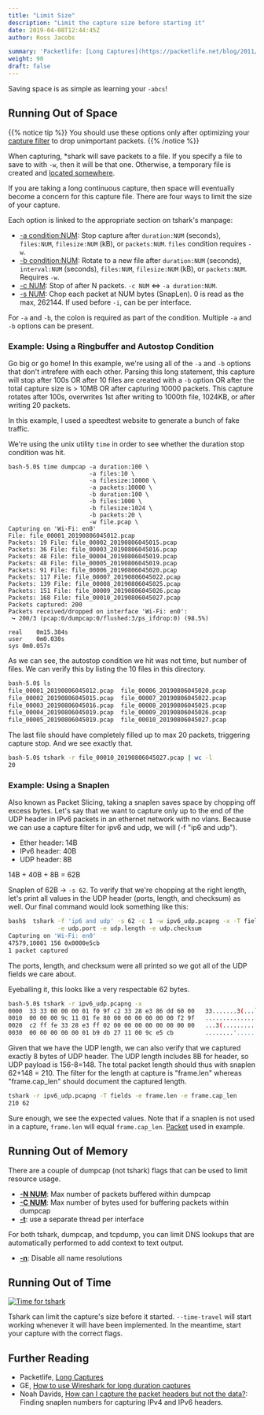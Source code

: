 ```yaml
---
title: "Limit Size"
description: "Limit the capture size before starting it"
date: 2019-04-08T12:44:45Z
author: Ross Jacobs

summary: 'Packetlife: [Long Captures](https://packetlife.net/blog/2011/mar/9/long-term-traffic-capture-wireshark/)'
weight: 90
draft: false
---
```


Saving space is as simple as learning your `-abcs`!

## Running Out of Space

{{% notice tip %}}
You should use these options only after optimizing your [capture filter](/capture/capture_filters) to drop unimportant packets.
{{% /notice %}}

When capturing, \*shark will save packets to a file. If you specify a file to save to with `-w`, then it will be that one. Otherwise, a temporary file is created and [located somewhere](#finding-the-generated-temporary-file).

If you are taking a long continuous capture, then space will eventually become a
concern for this capture file. There are four ways to limit the size of your capture.

Each option is linked to the appropriate section on tshark's manpage:

* [-a condition:NUM](https://www.wireshark.org/docs/man-pages/tshark.html#a-capture-autostop-condition): Stop capture after `duration:NUM` (seconds), `files:NUM`, `filesize:NUM` (kB), or `packets:NUM`. `files` condition requires `-w`.
* [-b condition:NUM](https://www.wireshark.org/docs/man-pages/tshark.html#b-capture-ring-buffer-option): Rotate to a new file after `duration:NUM` (seconds), `interval:NUM` (seconds), `files:NUM`, `filesize:NUM` (kB), or `packets:NUM`. Requires `-w`.
* [-c NUM](https://www.wireshark.org/docs/man-pages/tshark.html#c-capture-packet-count): Stop of after N packets. `-c NUM` <=> `-a duration:NUM`.
* [-s NUM](https://www.wireshark.org/docs/man-pages/tshark.html#s-capture-snaplen): Chop each packet at NUM bytes (SnapLen). 0 is read as the max, 262144. If used before `-i`, can be per interface.

For `-a` and `-b`, the colon is required as part of the condition. Multiple `-a` and `-b` options can be present.

### Example: Using a Ringbuffer and Autostop Condition

Go big or go home! In this example, we're using all of the `-a` and `-b` options that don't intrefere with each other.
Parsing this long statement, this capture will stop after 100s OR after 10 files are created with a `-b` option OR after the total capture size is > 10MB OR after capturing 10000 packets. This capture rotates after 100s, overwrites 1st after writing to 1000th file, 1024KB, or after writing 20 packets.

In this example, I used a speedtest website to generate a bunch of fake traffic.

We're using the unix utility `time` in order to see whether the duration stop condition was hit.

```
bash-5.0$ time dumpcap -a duration:100 \
                       -a files:10 \
                       -a filesize:10000 \
                       -a packets:10000 \
                       -b duration:100 \
                       -b files:1000 \
                       -b filesize:1024 \
                       -b packets:20 \
                       -w file.pcap \
Capturing on 'Wi-Fi: en0'
File: file_00001_20190806045012.pcap
Packets: 19 File: file_00002_20190806045015.pcap
Packets: 36 File: file_00003_20190806045016.pcap
Packets: 48 File: file_00004_20190806045019.pcap
Packets: 48 File: file_00005_20190806045019.pcap
Packets: 91 File: file_00006_20190806045020.pcap
Packets: 117 File: file_00007_20190806045022.pcap
Packets: 139 File: file_00008_20190806045025.pcap
Packets: 151 File: file_00009_20190806045026.pcap
Packets: 168 File: file_00010_20190806045027.pcap
Packets captured: 200
Packets received/dropped on interface 'Wi-Fi: en0':
 ↪ 200/3 (pcap:0/dumpcap:0/flushed:3/ps_ifdrop:0) (98.5%)

real	0m15.384s
user	0m0.030s
sys	0m0.057s
```

As we can see, the autostop condition we hit was not time, but number of files.
We can verify this by listing the 10 files in this directory.

```bash
bash-5.0$ ls
file_00001_20190806045012.pcap	file_00006_20190806045020.pcap
file_00002_20190806045015.pcap	file_00007_20190806045022.pcap
file_00003_20190806045016.pcap	file_00008_20190806045025.pcap
file_00004_20190806045019.pcap	file_00009_20190806045026.pcap
file_00005_20190806045019.pcap	file_00010_20190806045027.pcap
```

The last file should have completely filled up to max 20 packets, triggering capture stop.
And we see exactly that.

```bash
bash-5.0$ tshark -r file_00010_20190806045027.pcap | wc -l
20
```

### Example: Using a Snaplen

Also known as Packet Slicing, taking a snaplen saves space by chopping off excess bytes. Let's say that we want to capture only up to the end of the UDP header in IPv6 packets in an ethernet network with no vlans. Because we can use a capture filter for ipv6 and udp, we will (-f "ip6 and udp").

* Ether header: 14B
* IPv6 header: 40B
* UDP header: 8B

14B + 40B + 8B = 62B

Snaplen of 62B -> `-s 62`. To verify that we're chopping at the right length, let's print all values in the UDP header (ports, length, and checksum) as well.
Our final command would look something like this:

```bash
bash$  tshark -f 'ip6 and udp' -s 62 -c 1 -w ipv6_udp.pcapng -x -T fields \
              -e udp.port -e udp.length -e udp.checksum
Capturing on 'Wi-Fi: en0'
47579,10001	156	0x0000e5cb
1 packet captured
```

The ports, length, and checksum were all printed so we got all of the UDP fields we care about.

Eyeballing it, this looks like a very respectable 62 bytes.

```bash
bash-5.0$ tshark -r ipv6_udp.pcapng -x
0000  33 33 00 00 00 01 f0 9f c2 33 28 e3 86 dd 60 00   33.......3(...`.
0010  00 00 00 9c 11 01 fe 80 00 00 00 00 00 00 f2 9f   ................
0020  c2 ff fe 33 28 e3 ff 02 00 00 00 00 00 00 00 00   ...3(...........
0030  00 00 00 00 00 01 b9 db 27 11 00 9c e5 cb         ........'.....
```

Given that we have the UDP length, we can also verify that we captured exactly 8 bytes of UDP header. The UDP length includes 8B for header, so UDP payload is 156-8=148. The total packet length should thus with snaplen 62+148 = 210. The filter for the length at capture is "frame.len" whereas "frame.cap_len" should document the captured length.

```bash
tshark -r ipv6_udp.pcapng -T fields -e frame.len -e frame.cap_len
210	62
```

Sure enough, we see the expected values. Note that if a snaplen is not used in a capture, `frame.len` will equal `frame.cap_len`. [Packet](https://dl.dropboxusercontent.com/s/8d2dfcbgxtozlq9/ipv6_udp_snaplen.pcapng) used in example.

## Running Out of Memory

There are a couple of dumpcap (not tshark) flags that can be used to limit resource usage.

* <u>**-N NUM**</u>: Max number of packets buffered within dumpcap
* <u>**-C NUM**</u>: Max number of bytes used for buffering packets within dumpcap
* <u>**-t**</u>: use a separate thread per interface

For both tshark, dumpcap, and tcpdump, you can limit DNS lookups that are automatically performed to add context to text output.

* <u>**-n**</u>: Disable all name resolutions

## Running Out of Time

<a href="https://xkcd.com/716/"><img src="https://dl.dropboxusercontent.com/s/q2m2y80cf3pdtp5/time_for_tshark.jpg" alt="Time for tshark"></a>

Tshark can limit the capture's size before it started. `--time-travel` will start working whenever it will have been implemented.
In the meantime, start your capture with the correct flags.

## Further Reading

* Packetlife, [Long Captures](https://packetlife.net/blog/2011/mar/9/long-term-traffic-capture-wireshark/)
* GE, [How to use Wireshark for long duration captures](https://digitalsupport.ge.com/communities/en_US/Article/How-to-use-Wireshark-for-long-duration-captures)
* Noah Davids, [How can I capture the packet headers but not the data?](http://noahdavids.org/self_published/Tracing_packets_without_collecting_data.html): Finding snaplen numbers for capturing IPv4 and IPv6 headers.
